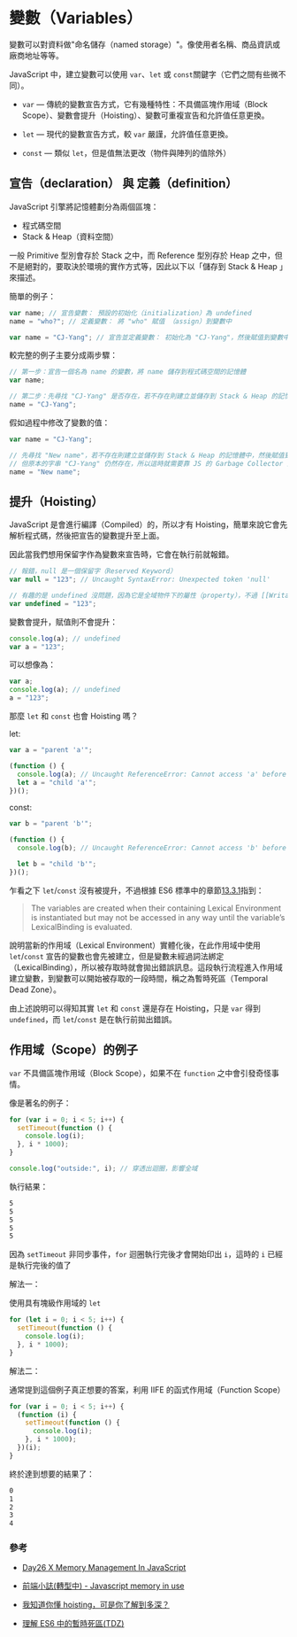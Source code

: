 # 變數（Variables）

變數可以對資料做"命名儲存（named storage）"。像使用者名稱、商品資訊或廠商地址等等。

JavaScript 中，建立變數可以使用 `var`、`let` 或 `const`關鍵字（它們之間有些微不同）。

- `var` — 傳統的變數宣告方式，它有幾種特性：不具備區塊作用域（Block Scope）、變數會提升（Hoisting）、變數可重複宣告和允許值任意更換。

- `let` — 現代的變數宣告方式，較 `var` 嚴謹，允許值任意更換。

- `const` — 類似 `let`，但是值無法更改（物件與陣列的值除外）

## 宣告（declaration） 與 定義（definition）

JavaScript 引擎將記憶體劃分為兩個區塊：

- 程式碼空間
- Stack & Heap（資料空間）

一般 Primitive 型別會存於 Stack 之中，而 Reference 型別存於 Heap 之中，但不是絕對的，要取決於環境的實作方式等，因此以下以「儲存到 Stack & Heap 」來描述。

簡單的例子：

```js
var name; // 宣告變數： 預設的初始化（initialization）為 undefined
name = "who?"; // 定義變數： 將 "who" 賦值 （assign）到變數中
```

```js
var name = "CJ-Yang"; // 宣告並定義變數： 初始化為 "CJ-Yang"，然後賦值到變數中
```

較完整的例子主要分成兩步驟：

```js
// 第一步：宣告一個名為 name 的變數，將 name 儲存到程式碼空間的記憶體
var name;

// 第二步：先尋找 "CJ-Yang" 是否存在，若不存在則建立並儲存到 Stack & Heap 的記憶體中，然後將其賦值到 name 變數
name = "CJ-Yang";
```

假如過程中修改了變數的值：

```js
var name = "CJ-Yang";

// 先尋找 "New name"，若不存在則建立並儲存到 Stack & Heap 的記憶體中，然後賦值到 name 變數，
// 但原本的字串 "CJ-Yang" 仍然存在，所以這時就需要靠 JS 的 Garbage Collector 系統來判斷是否進行垃圾回收。
name = "New name";
```

## 提升（Hoisting）

JavaScript 是會進行編譯（Compiled）的，所以才有 Hoisting，簡單來說它會先解析程式碼，然後把宣告的變數提升至上面。

因此當我們想用保留字作為變數來宣告時，它會在執行前就報錯。

```js
// 報錯，null 是一個保留字（Reserved Keyword）
var null = "123"; // Uncaught SyntaxError: Unexpected token 'null'

// 有趣的是 undefined 沒問題，因為它是全域物件下的屬性（property），不過 [[Writable]]: false
var undefined = "123";
```

變數會提升，賦值則不會提升：

```js
console.log(a); // undefined
var a = "123";
```

可以想像為：

```js
var a;
console.log(a); // undefined
a = "123";
```

那麼 `let` 和 `const` 也會 Hoisting 嗎？

let:

```js
var a = "parent 'a'";

(function () {
  console.log(a); // Uncaught ReferenceError: Cannot access 'a' before initialization
  let a = "child 'a'";
})();
```

const:

```js
var b = "parent 'b'";

(function () {
  console.log(b); // Uncaught ReferenceError: Cannot access 'b' before initialization

  let b = "child 'b'";
})();
```

乍看之下 `let`/`const` 沒有被提升，不過根據 ES6 標準中的章節[13.3.1](http://www.ecma-international.org/ecma-262/6.0/#sec-let-and-const-declarations)指到：

> The variables are created when their containing Lexical Environment
> is instantiated but may not be accessed in any way until the
> variable’s LexicalBinding is evaluated.

說明當新的作用域（Lexical Environment）實體化後，在此作用域中使用 `let`/`const` 宣告的變數也會先被建立，但是變數未經過詞法綁定（LexicalBinding），所以被存取時就會拋出錯誤訊息。這段執行流程進入作用域建立變數，到變數可以開始被存取的一段時間，稱之為暫時死區（Temporal Dead Zone）。

由上述說明可以得知其實 `let` 和 `const` 還是存在 Hoisting，只是 `var` 得到 `undefined`，而 `let`/`const` 是在執行前拋出錯誤。

## 作用域（Scope）的例子

`var` 不具備區塊作用域（Block Scope），如果不在 `function` 之中會引發奇怪事情。

像是著名的例子：

```js
for (var i = 0; i < 5; i++) {
  setTimeout(function () {
    console.log(i);
  }, i * 1000);
}

console.log("outside:", i); // 穿透出迴圈，影響全域
```

執行結果：

```bash
5
5
5
5
5
```

因為 `setTimeout` 非同步事件，`for` 迴圈執行完後才會開始印出 `i`，這時的 `i` 已經是執行完後的值了

解法一：

使用具有塊級作用域的 `let`

```js
for (let i = 0; i < 5; i++) {
  setTimeout(function () {
    console.log(i);
  }, i * 1000);
}
```

解法二：

通常提到這個例子真正想要的答案，利用 IIFE 的函式作用域（Function Scope）

```js
for (var i = 0; i < 5; i++) {
  (function (i) {
    setTimeout(function () {
      console.log(i);
    }, i * 1000);
  })(i);
}
```

終於達到想要的結果了：

```bash
0
1
2
3
4
```

### 參考

- [Day26 X Memory Management In JavaScript](https://ithelp.ithome.com.tw/articles/10280288?sc=rss.iron)

- [前端小誌(轉型中) - Javascript memory in use](https://ernieyang09.github.io/posts/javascript-memory/)

- [我知道你懂 hoisting，可是你了解到多深？](https://blog.techbridge.cc/2018/11/10/javascript-hoisting/)

- [理解 ES6 中的暫時死區(TDZ)](https://eddychang.me/es6-tdz)
